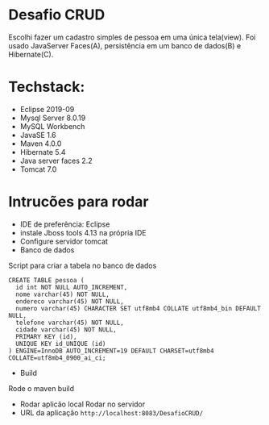 # Desafio CRUD
Escolhi fazer um cadastro simples de pessoa em uma única tela(view).
Foi usado JavaServer Faces(A), persistência em um banco de dados(B) e Hibernate(C).


# Techstack:
- Eclipse 2019-09
- Mysql Server  8.0.19
- MySQL Workbench
- JavaSE 1.6
- Maven 4.0.0
- Hibernate 5.4
- Java server faces 2.2
- Tomcat 7.0

# Intrucões para rodar

- IDE de preferência: Eclipse
- instale Jboss tools 4.13 na própria IDE
- Configure servidor tomcat
- Banco de dados

Script para criar a tabela no banco de dados

```
CREATE TABLE pessoa (
  id int NOT NULL AUTO_INCREMENT,
  nome varchar(45) NOT NULL,
  endereco varchar(45) NOT NULL,
  numero varchar(45) CHARACTER SET utf8mb4 COLLATE utf8mb4_bin DEFAULT NULL,
  telefone varchar(45) NOT NULL,
  cidade varchar(45) NOT NULL,
  PRIMARY KEY (id),
  UNIQUE KEY id_UNIQUE (id)
) ENGINE=InnoDB AUTO_INCREMENT=19 DEFAULT CHARSET=utf8mb4 COLLATE=utf8mb4_0900_ai_ci;
```

- Build

Rode o maven build

- Rodar aplicão local
Rodar no servidor
- URL da aplicação
``http://localhost:8083/DesafioCRUD/``

